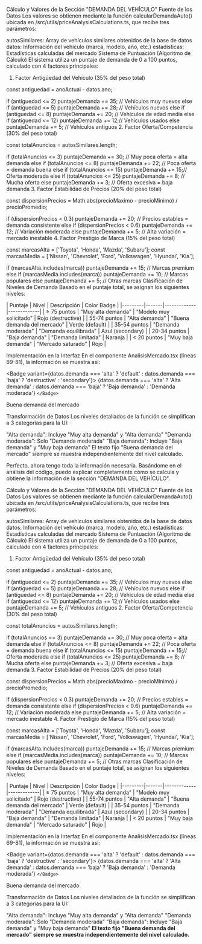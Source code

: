 Cálculo y Valores de la Sección "DEMANDA DEL VEHÍCULO"
Fuente de los Datos
Los valores se obtienen mediante la función calcularDemandaAuto() ubicada en /src/utils/priceAnalysisCalculations.ts, que recibe tres parámetros:

autosSimilares: Array de vehículos similares obtenidos de la base de datos
datos: Información del vehículo (marca, modelo, año, etc.)
estadisticas: Estadísticas calculadas del mercado
Sistema de Puntuación (Algoritmo de Cálculo)
El sistema utiliza un puntaje de demanda de 0 a 100 puntos, calculado con 4 factores principales:

1. Factor Antigüedad del Vehículo (35% del peso total)

const antiguedad = anoActual - datos.ano;

if (antiguedad <= 2) puntajeDemanda += 35;      // Vehículos muy nuevos
else if (antiguedad <= 5) puntajeDemanda += 28; // Vehículos nuevos
else if (antiguedad <= 8) puntajeDemanda += 20; // Vehículos de edad media
else if (antiguedad <= 12) puntajeDemanda += 12;// Vehículos usados
else puntajeDemanda += 5;                        // Vehículos antiguos
2. Factor Oferta/Competencia (30% del peso total)

const totalAnuncios = autosSimilares.length;

if (totalAnuncios <= 3) puntajeDemanda += 30;      // Muy poca oferta = alta demanda
else if (totalAnuncios <= 8) puntajeDemanda += 22; // Poca oferta = demanda buena
else if (totalAnuncios <= 15) puntajeDemanda += 15;// Oferta moderada
else if (totalAnuncios <= 25) puntajeDemanda += 8; // Mucha oferta
else puntajeDemanda += 3;                           // Oferta excesiva = baja demanda
3. Factor Estabilidad de Precios (20% del peso total)

const dispersionPrecios = Math.abs(precioMaximo - precioMinimo) / precioPromedio;

if (dispersionPrecios < 0.3) puntajeDemanda += 20;  // Precios estables = demanda consistente
else if (dispersionPrecios < 0.6) puntajeDemanda += 12; // Variación moderada
else puntajeDemanda += 5;                               // Alta variación = mercado inestable
4. Factor Prestigio de Marca (15% del peso total)

const marcasAlta = ['Toyota', 'Honda', 'Mazda', 'Subaru'];
const marcasMedia = ['Nissan', 'Chevrolet', 'Ford', 'Volkswagen', 'Hyundai', 'Kia'];

if (marcasAlta.includes(marca)) puntajeDemanda += 15;      // Marcas premium
else if (marcasMedia.includes(marca)) puntajeDemanda += 10; // Marcas populares
else puntajeDemanda += 5;                                   // Otras marcas
Clasificación de Niveles de Demanda
Basado en el puntaje total, se asignan los siguientes niveles:

| Puntaje | Nivel | Descripción | Color Badge | |---------|-------|-------------|-------------| | ≥ 75 puntos | "Muy alta demanda" | "Modelo muy solicitado" | Rojo (destructive) | | 55-74 puntos | "Alta demanda" | "Buena demanda del mercado" | Verde (default) | | 35-54 puntos | "Demanda moderada" | "Demanda equilibrada" | Azul (secondary) | | 20-34 puntos | "Baja demanda" | "Demanda limitada" | Naranja | | < 20 puntos | "Muy baja demanda" | "Mercado saturado" | Rojo |

Implementación en la Interfaz
En el componente AnalisisMercado.tsx (líneas 69-81), la información se muestra así:

<Badge variant={datos.demanda === 'alta' ? 'default' :
datos.demanda === 'baja' ? 'destructive' : 'secondary'}>
{datos.demanda === 'alta' ? 'Alta demanda' :
datos.demanda === 'baja' ? 'Baja demanda' : 'Demanda moderada'}
`</Badge>`

<p className="text-xs text-muted-foreground mt-1">
  Buena demanda del mercado
</p>
Transformación de Datos
Los niveles detallados de la función se simplifican a 3 categorías para la UI:

"Alta demanda": Incluye "Muy alta demanda" y "Alta demanda"
"Demanda moderada": Solo "Demanda moderada"
"Baja demanda": Incluye "Baja demanda" y "Muy baja demanda"
El texto fijo "Buena demanda del mercado" siempre se muestra independientemente del nivel calculado.

Perfecto, ahora tengo toda la información necesaria. Basándome en el análisis del código, puedo explicar completamente cómo se calcula y obtiene la información de la sección "DEMANDA DEL VEHÍCULO".

Cálculo y Valores de la Sección "DEMANDA DEL VEHÍCULO"
Fuente de los Datos
Los valores se obtienen mediante la función calcularDemandaAuto() ubicada en /src/utils/priceAnalysisCalculations.ts, que recibe tres parámetros:

autosSimilares: Array de vehículos similares obtenidos de la base de datos
datos: Información del vehículo (marca, modelo, año, etc.)
estadisticas: Estadísticas calculadas del mercado
Sistema de Puntuación (Algoritmo de Cálculo)
El sistema utiliza un puntaje de demanda de 0 a 100 puntos, calculado con 4 factores principales:

1. Factor Antigüedad del Vehículo (35% del peso total)

const antiguedad = anoActual - datos.ano;

if (antiguedad <= 2) puntajeDemanda += 35;      // Vehículos muy nuevos
else if (antiguedad <= 5) puntajeDemanda += 28; // Vehículos nuevos
else if (antiguedad <= 8) puntajeDemanda += 20; // Vehículos de edad media
else if (antiguedad <= 12) puntajeDemanda += 12;// Vehículos usados
else puntajeDemanda += 5;                        // Vehículos antiguos
2. Factor Oferta/Competencia (30% del peso total)

const totalAnuncios = autosSimilares.length;

if (totalAnuncios <= 3) puntajeDemanda += 30;      // Muy poca oferta = alta demanda
else if (totalAnuncios <= 8) puntajeDemanda += 22; // Poca oferta = demanda buena
else if (totalAnuncios <= 15) puntajeDemanda += 15;// Oferta moderada
else if (totalAnuncios <= 25) puntajeDemanda += 8; // Mucha oferta
else puntajeDemanda += 3;                           // Oferta excesiva = baja demanda
3. Factor Estabilidad de Precios (20% del peso total)

const dispersionPrecios = Math.abs(precioMaximo - precioMinimo) / precioPromedio;

if (dispersionPrecios < 0.3) puntajeDemanda += 20;  // Precios estables = demanda consistente
else if (dispersionPrecios < 0.6) puntajeDemanda += 12; // Variación moderada
else puntajeDemanda += 5;                               // Alta variación = mercado inestable
4. Factor Prestigio de Marca (15% del peso total)

const marcasAlta = ['Toyota', 'Honda', 'Mazda', 'Subaru'];
const marcasMedia = ['Nissan', 'Chevrolet', 'Ford', 'Volkswagen', 'Hyundai', 'Kia'];

if (marcasAlta.includes(marca)) puntajeDemanda += 15;      // Marcas premium
else if (marcasMedia.includes(marca)) puntajeDemanda += 10; // Marcas populares
else puntajeDemanda += 5;                                   // Otras marcas
Clasificación de Niveles de Demanda
Basado en el puntaje total, se asignan los siguientes niveles:

| Puntaje | Nivel | Descripción | Color Badge | |---------|-------|-------------|-------------| | ≥ 75 puntos | "Muy alta demanda" | "Modelo muy solicitado" | Rojo (destructive) | | 55-74 puntos | "Alta demanda" | "Buena demanda del mercado" | Verde (default) | | 35-54 puntos | "Demanda moderada" | "Demanda equilibrada" | Azul (secondary) | | 20-34 puntos | "Baja demanda" | "Demanda limitada" | Naranja | | < 20 puntos | "Muy baja demanda" | "Mercado saturado" | Rojo |

Implementación en la Interfaz
En el componente AnalisisMercado.tsx (líneas 69-81), la información se muestra así:

<Badge variant={datos.demanda === 'alta' ? 'default' :
datos.demanda === 'baja' ? 'destructive' : 'secondary'}>
{datos.demanda === 'alta' ? 'Alta demanda' :
datos.demanda === 'baja' ? 'Baja demanda' : 'Demanda moderada'}
`</Badge>`

<p className="text-xs text-muted-foreground mt-1">
  Buena demanda del mercado
</p>
Transformación de Datos
Los niveles detallados de la función se simplifican a 3 categorías para la UI:

"Alta demanda": Incluye "Muy alta demanda" y "Alta demanda"
"Demanda moderada": Solo "Demanda moderada"
"Baja demanda": Incluye "Baja demanda" y "Muy baja demanda"
**El texto fijo "Buena demanda del mercado" siempre se muestra independientemente del nivel calculado.**
